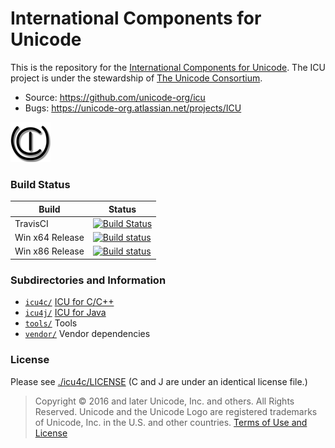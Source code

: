 #  International Components for Unicode

This is the repository for the [International Components for Unicode](http://site.icu-project.org). 
The ICU project is under the stewardship of [The Unicode Consortium](https://www.unicode.org).

- Source: https://github.com/unicode-org/icu
- Bugs: https://unicode-org.atlassian.net/projects/ICU

![ICU Logo](./tools/images/iculogo_64.png)

### Build Status

Build | Status
------|-------
TravisCI | [![Build Status](https://travis-ci.org/unicode-org/icu.svg?branch=master)](https://travis-ci.org/unicode-org/icu)
Win x64 Release | [![Build status](https://unicode-icu.visualstudio.com/ICU/_apis/build/status/ICU4C%20Build%20and%20Test%20%5Bx64%20Release%5D%20(CI))](https://unicode-icu.visualstudio.com/ICU/_build/latest?definitionId=8)
Win x86 Release | [![Build status](https://unicode-icu.visualstudio.com/ICU/_apis/build/status/ICU4C%20Build%20and%20Test%20%5Bx86%20Release%5D%20(CI))](https://unicode-icu.visualstudio.com/ICU/_build/latest?definitionId=7)


### Subdirectories and Information

- [`icu4c/`](./icu4c/) [ICU for C/C++](./icu4c/readme.html)
- [`icu4j/`](./icu4j/) [ICU for Java](./icu4j/readme.html)
- [`tools/`](./tools/) Tools
- [`vendor/`](./vendor/) Vendor dependencies

### License

Please see [./icu4c/LICENSE](./icu4c/LICENSE) (C and J are under an identical license file.)

> Copyright © 2016 and later Unicode, Inc. and others. All Rights Reserved.
Unicode and the Unicode Logo are registered trademarks 
of Unicode, Inc. in the U.S. and other countries.
[Terms of Use and License](http://www.unicode.org/copyright.html)
